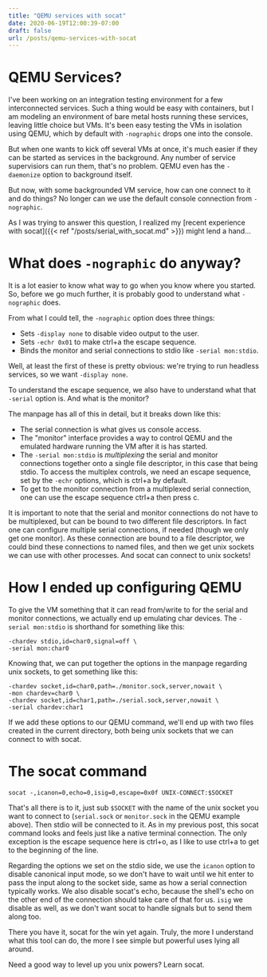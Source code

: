 ```yaml
---
title: "QEMU services with socat"
date: 2020-06-19T12:00:39-07:00
draft: false
url: /posts/qemu-services-with-socat
---
```



# QEMU Services?

I've been working on an integration testing environment for a few
interconnected services. Such a thing would be easy with containers,
but I am modeling an environment of bare metal hosts running these services,
leaving little choice but VMs. It's been easy testing the VMs
in isolation using QEMU, which by default with `-nographic` drops
one into the console.

But when one wants to kick off several VMs at once, it's much easier
if they can be started as services in the background. Any number of
service supervisiors can run them, that's no problem. QEMU even has the
`-daemonize` option to background itself.

But now, with some backgrounded VM service, how can one connect to it
and do things? No longer can we use the default console connection from
`-nographic`.

As I was trying to answer this question, I realized my
[recent experience with socat]({{< ref "/posts/serial_with_socat.md" >}})
might lend a hand...


# What does `-nographic` do anyway?

It is a lot easier to know what way to go when you know where you started.
So, before we go much further, it is probably good to understand what `-nographic`
does.

From what I could tell, the `-nographic` option does three things:
* Sets `-display none` to disable video output to the user.
* Sets `-echr 0x01` to make ctrl+a the escape sequence.
* Binds the monitor and serial connections to stdio like `-serial mon:stdio`.

Well, at least the first of these is pretty obvious: we're trying to run
headless services, so we want `-display none`.

To understand the escape sequence, we also have to understand what that
`-serial` option is. And what is the monitor?

The manpage has all of this in detail, but it breaks down like this:
* The serial connection is what gives us console access.
* The "monitor" interface provides a way to control QEMU and the emulated
  hardware running the VM  after it is has started.
* The `-serial mon:stdio` is _multiplexing_ the serial and monitor connections
  together onto a single file descriptor, in this case that being stdio.
  To access the multiplex controls, we need an escape sequence,
  set by the `-echr` options, which is ctrl+a by default.
* To get to the monitor connection from a multiplexed serial connection, one can
  use the escape sequence ctrl+a then press c.

It is important to note that the serial and monitor connections do not have to be
multiplexed, but can be bound to two different file descriptors. In fact one can
configure multiple serial connections, if needed (though we only get one monitor).
As these connection are bound to a file descriptor, we could bind these connections
to named files, and then we get unix sockets we can use with other processes.
And socat can connect to unix sockets!


# How I ended up configuring QEMU

To give the VM something that it can read from/write to for the serial and monitor
connections, we actually end up emulating char devices. The `-serial mon:stdio` is
shorthand for something like this:

```
-chardev stdio,id=char0,signal=off \
-serial mon:char0
```

Knowing that, we can put together the options in the manpage regarding unix sockets,
to get something like this:

```
-chardev socket,id=char0,path=./monitor.sock,server,nowait \
-mon chardev=char0 \
-chardev socket,id=char1,path=./serial.sock,server,nowait \
-serial chardev:char1
```

If we add these options to our QEMU command, we'll end up with two files created in
the current directory, both being unix sockets that we can connect to with socat.


# The socat command

```
socat -,icanon=0,echo=0,isig=0,escape=0x0f UNIX-CONNECT:$SOCKET
```

That's all there is to it, just sub `$SOCKET` with the name of the unix socket you
want to connect to (`serial.sock` or `monitor.sock` in the QEMU example above).
Then stdio will be connected to it. As in my previous post, this socat command looks
and feels just like a native terminal connection. The only exception is the escape
sequence here is ctrl+o, as I like to use ctrl+a to get to the beginning of the
line.

Regarding the options we set on the stdio side, we use the `icanon` option to disable
canonical input mode, so we don't have to wait until we hit enter to pass the input
along to the socket side, same as how a serial connection typically works. We also
disable socat's echo, because the shell's echo on the other end of the connection should
take care of that for us. `isig` we disable as well, as we don't want socat to handle
signals but to send them along too.

There you have it, socat for the win yet again. Truly, the more I understand what this
tool can do, the more I see simple but powerful uses lying all around.

Need a good way to level up you unix powers? Learn socat.
